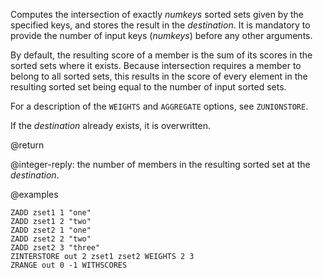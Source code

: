 Computes the intersection of exactly _numkeys_ sorted sets given by the specified keys, and stores the result in the _destination_.
It is mandatory to provide the number of input keys (_numkeys_) before any other arguments.

By default, the resulting score of a member is the sum of its scores in the sorted sets where it exists.
Because intersection requires a member to belong to all sorted sets, this results in the score of every element in the resulting sorted set being equal to the number of input sorted sets.

For a description of the `WEIGHTS` and `AGGREGATE` options, see `ZUNIONSTORE`.

If the _destination_ already exists, it is overwritten.

@return

@integer-reply: the number of members in the resulting sorted set at the _destination_.

@examples

```cli
ZADD zset1 1 "one"
ZADD zset1 2 "two"
ZADD zset2 1 "one"
ZADD zset2 2 "two"
ZADD zset2 3 "three"
ZINTERSTORE out 2 zset1 zset2 WEIGHTS 2 3
ZRANGE out 0 -1 WITHSCORES
```
